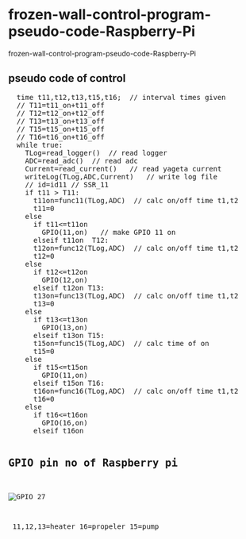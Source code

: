# frozen-wall-control-program-pseudo-code-Raspberry-Pi

frozen-wall-control-program-pseudo-code-Raspberry-Pi

## pseudo code of control

<pre>
  time t11,t12,t13,t15,t16;  // interval times given
  // T11=t11_on+t11_off
  // T12=t12_on+t12_off
  // T13=t13_on+t13_off
  // T15=t15_on+t15_off
  // T16=t16_on+t16_off
  while true:
    TLog=read_logger()  // read logger
    ADC=read_adc()  // read adc
    Current=read_current()   // read yageta current
    writeLog(TLog,ADC,Current)   // write log file
    // id=id11 // SSR_11
    if t11 > T11:
      t11on=func11(TLog,ADC)  // calc on/off time t1,t2
      t11=0
    else
      if t11<=t11on
        GPIO(11,on)   // make GPIO 11 on
      elseif t11on <t11 <=T11
        GPIO(11,off)  // make GPIO 11 off
      increse t11
    // id=id12 // SSR_12
    if t12 > T12:
      t12on=func12(TLog,ADC)  // calc on/off time t1,t2
      t12=0
    else
      if t12<=t12on
        GPIO(12,on)
      elseif t12on<t12<=T12
        GPIO(12,off)
      increse t12
    // id=id13 // SSR_13
    if t13 > T13:
      t13on=func13(TLog,ADC)  // calc on/off time t1,t2
      t13=0
    else
      if t13<=t13on
        GPIO(13,on)
      elseif t13on<t13<=T13
        GPIO(13,off)
      increse t13
    // id=id15 // SSR_15
    if t15 > T15:
      t15on=func15(TLog,ADC)  // calc time of on
      t15=0
    else
      if t15<=t15on
        GPIO(11,on)
      elseif t15on<t15<=T15
        GPIO(15,off)
      increse t11
    // id=id16 // SSR_16
    if t16 > T16:
      t16on=func16(TLog,ADC)  // calc on/off time t1,t2
      t16=0
    else
      if t16<=t16on
        GPIO(16,on)
      elseif t16on<t16=T16
        GPIO(16,off)
      increse t16

</pre>

## GPIO pin no of Raspberry pi

![GPIO 27](https://github.com/chibaf/rozen-wall-control-program-pseudo-code-Raspberry-Pi/assets/1296728/80a3d6c9-122e-4ed4-9d26-1e6abda28791)

￼11,12,13=heater   16=propeler    15=pump
